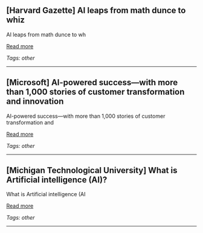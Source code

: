 ## [Harvard Gazette] AI leaps from math dunce to whiz

AI leaps from math dunce to wh

[Read more](https://news.harvard.edu/gazette/story/2025/07/ai-leaps-from-math-dunce-to-whiz/)

_Tags: other_

---
## [Microsoft] AI-powered success—with more than 1,000 stories of customer transformation and innovation

AI-powered success—with more than 1,000 stories of customer transformation and

[Read more](https://www.microsoft.com/en-us/microsoft-cloud/blog/2025/07/24/ai-powered-success-with-1000-stories-of-customer-transformation-and-innovation/)

_Tags: other_

---
## [Michigan Technological University] What is Artificial intelligence (AI)?

What is Artificial intelligence (AI

[Read more](https://www.mtu.edu/computing/ai/)

_Tags: other_

---
